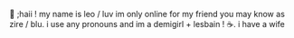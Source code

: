 🥐 ;haii ! my name is leo / luv
im only online for my friend you
may know as zire / blu. i use any
pronouns and im a demigirl + lesbain !
☕. i have a wife 
